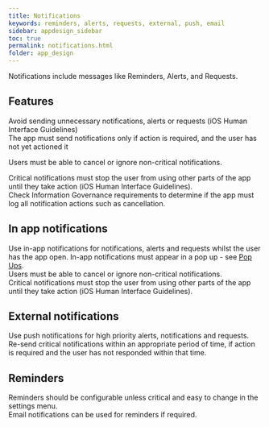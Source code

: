 ```yaml
---
title: Notifications 
keywords: reminders, alerts, requests, external, push, email
sidebar: appdesign_sidebar
toc: true
permalink: notifications.html
folder: app_design 
---
```


Notifications include messages like Reminders, Alerts, and Requests.  

## Features 
Avoid sending unnecessary notifications, alerts or requests (iOS Human Interface Guidelines)  
The app must send notifications only if action is required, and the user has not yet actioned it  

Users must be able to cancel or ignore non-critical notifications.

Critical notifications must stop the user from using other parts of the app until they take action (iOS Human Interface Guidelines).  
Check Information Governance requirements to determine if the app must log all notification actions such as cancellation.

## In app notifications

Use in-app notifications for notifications, alerts and requests whilst the user has the app open.
In-app notifications must appear in a pop up - see [Pop Ups](/popups.html).  
Users must be able to cancel or ignore non-critical notifications.  
Critical notifications must stop the user from using other parts of the app until they take action (iOS Human Interface Guidelines).
  
## External notifications

Use push notifications for high priority alerts, notifications and requests.  
Re-send critical notifications within an appropriate period of time, if action is required and the user has not responded within that time.

## Reminders

Reminders should be configurable unless critical and easy to change in the settings menu.  
Email notifications can be used for reminders if required.